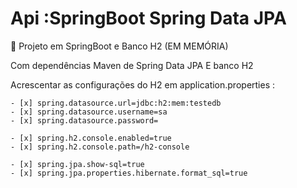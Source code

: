 # Api :SpringBoot Spring Data JPA

🚀  Projeto em SpringBoot e Banco H2 (EM MEMÓRIA)

Com dependências Maven de Spring Data JPA E banco H2

Acrescentar as configurações do H2 em application.properties :
 ```
- [x] spring.datasource.url=jdbc:h2:mem:testedb
- [x] spring.datasource.username=sa
- [x] spring.datasource.password=

- [x] spring.h2.console.enabled=true
- [x] spring.h2.console.path=/h2-console

- [x] spring.jpa.show-sql=true
- [x] spring.jpa.properties.hibernate.format_sql=true
```
